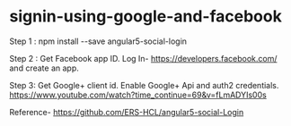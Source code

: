 # signin-using-google-and-facebook

Step 1 : npm install --save angular5-social-login

Step 2 : Get Facebook app ID. Log In- https://developers.facebook.com/ and create an app.

Step 3: Get Google+ client id. Enable Google+ Api and auth2 credentials. https://www.youtube.com/watch?time_continue=69&v=fLmADYIs00s


Reference- https://github.com/ERS-HCL/angular5-social-Login
